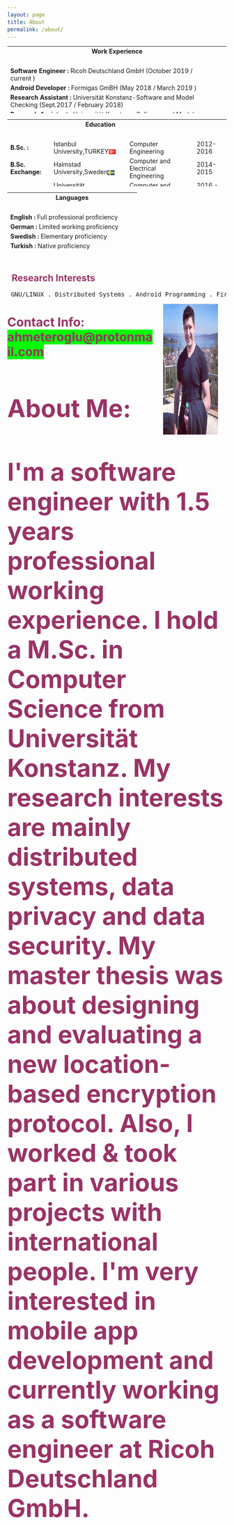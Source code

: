 ```yaml
---
layout: page
title: About
permalink: /about/
---
```

 
<table width="750" height="154" cellspacing="0" cellpadding="1" border="0">
    <tbody>
        <tr>
            <td style="text-align: center;" colspan="3"><strong>Work Experience</strong></td>
        </tr>
        <tr>
            <td style="text-align: left;">&nbsp;</td>
            <td style="text-align: left;">&nbsp;</td>
            <td style="text-align: left;">&nbsp;</td>
        </tr>
         <tr>
            <td style="text-align: left;"><strong>Software Engineer :
            </strong> Ricoh Deutschland GmbH (October 2019 / current  )</td>              
        </tr>
         <tr>
            <td style="text-align: left;"><strong>Android Developer :
            </strong> Formigas GmBH (May 2018 / March 2019  )</td>              
        </tr>
         <tr>
            <td style="text-align: left;"><strong>Research Assistant :
            </strong>Universität Konstanz-Software and Model Checking (Sept.2017 / February 2018)</td>              
        </tr>
        <tr>
            <td style="text-align: left;"><strong>Research Assistant :
            </strong> Universität Konstanz-Software and Model Checking (Sept.2017 / February 2018)</td>              
        </tr>
      <tr>
           <td style="text-align: left;">&nbsp;</td>
      </tr>
    </tbody>
</table>






<table width="856" height="154" cellspacing="0" cellpadding="1" border="0">
    <tbody>
        <tr>
            <td style="text-align: center;" colspan="3"><strong>Education</strong></td>
        </tr>
        <tr>
            <td style="text-align: left;">&nbsp;</td>
            <td style="text-align: left;">&nbsp;</td>
            <td style="text-align: left;">&nbsp;</td>
        </tr>
        <tr>
            <td style="text-align: left;"><strong>B.Sc. :<br>
            </strong></td>
            <td style="text-align: left;">Istanbul University,TURKEY<img style="max-width: 100%;" align="center" src="/images/if_tr_4770.png"  height="auto"></td>
            <td style="text-align: left;">Computer Engineering</td>
            <td style="text-align: left;">2012-2016</td>
        </tr>
        <tr>
            <td style="text-align: left;"><strong>B.Sc. Exchange:</strong></td>
            <td style="text-align: left;">Halmstad University,Sweden<img style="max-width: 100%;" align="center" src="/images/if_se_4744.png"  height="auto"></td>
             <td style="text-align: left;">Computer and Electrical Engineering</td>
            <td style="text-align: left;">2014-2015</td>
        </tr>
        <tr>
            <td style="text-align: left;"><strong>M.Sc. :</strong></td>
            <td style="text-align: left;">Universität Konstanz,Germany<img style="max-width: 100%;" align="center" src="/images/if_de_4604.png"  height="auto"></td>
             <td style="text-align: left;">Computer and Information Science</td>
            <td style="text-align: left;">2016 - 2019</td>
        </tr>
       <tr>
            <td style="text-align: left;">&nbsp;</td>
            <td style="text-align: left;">&nbsp;</td>
            <td style="text-align: left;">&nbsp;</td>
        </tr>
    </tbody>
</table>


<table width="750" height="154" cellspacing="0" cellpadding="1" border="0">
    <tbody>
        <tr>
            <td style="text-align: center;" colspan="3"><strong>Languages</strong></td>
        </tr>
        <tr>
            <td style="text-align: left;">&nbsp;</td>
            <td style="text-align: left;">&nbsp;</td>
            <td style="text-align: left;">&nbsp;</td>
        </tr>
        <tr>
            <td style="text-align: left;"><strong>English :
            </strong>Full professional proficiency</td>              
        </tr>
        <tr>
           <td style="text-align: left;"><strong>German :
           </strong>Limited working proficiency</td>         
            </tr>
         <tr>
           <td style="text-align: left;"><strong>Swedish :
           </strong>Elementary proficiency</td>         
         </tr>
         <tr>
           <td style="text-align: left;"><strong>Turkish :
           </strong>Native proficiency</td>         
        </tr>
      <tr>
            <td style="text-align: left;">&nbsp;</td>
            <td style="text-align: left;">&nbsp;</td>
            <td style="text-align: left;">&nbsp;</td>
        </tr>
    </tbody>
</table>



<h2><span style="color: #993366;">&nbsp; Research Interests</span></h2>
<pre > GNU/LINUX . Distributed Systems . Android Programming . Firebase . Javascript</pre>
<img style="max-width: 25%; max-height:25%;" align="right" hspace="20" src="/images/profile3.jpg" alt="Ahmet EROGLU" width="500px" height="300px">
<h1><span style="color: #993366;">Contact Info:<br /><span style="background-color: #00ff00;">ahmeteroglu@protonmail.com</span>
<h1><span style="color: #993366;">About Me:<br/>
<h4> I'm a software engineer with 1.5 years professional working experience. I hold a M.Sc. in Computer Science from Universität Konstanz. My research interests are mainly distributed systems, data privacy and data security. My master thesis was about designing and evaluating a new location-based encryption protocol. Also, I worked & took part in various projects with international people. I'm very interested in mobile app development and currently working as a software engineer at Ricoh Deutschland GmbH.




